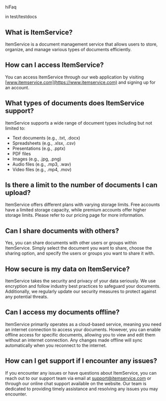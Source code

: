 #

hiFaq

in test/testdocs

## What is ItemService?

ItemService is a document management service that allows users to store, organize, and manage various types of documents efficiently.

## How can I access ItemService?

You can access ItemService through our web application by visiting [www.itemservice.com](https://www.itemservice.com) and signing up for an account.

## What types of documents does ItemService support?

ItemService supports a wide range of document types including but not limited to:

- Text documents (e.g., .txt, .docx)
- Spreadsheets (e.g., .xlsx, .csv)
- Presentations (e.g., .pptx)
- PDF files
- Images (e.g., .jpg, .png)
- Audio files (e.g., .mp3, .wav)
- Video files (e.g., .mp4, .mov)

## Is there a limit to the number of documents I can upload?

ItemService offers different plans with varying storage limits. Free accounts have a limited storage capacity, while premium accounts offer higher storage limits. Please refer to our pricing page for more information.

## Can I share documents with others?

Yes, you can share documents with other users or groups within ItemService. Simply select the document you want to share, choose the sharing option, and specify the users or groups you want to share it with.

## How secure is my data on ItemService?

ItemService takes the security and privacy of your data seriously. We use encryption and follow industry best practices to safeguard your documents. Additionally, we regularly update our security measures to protect against any potential threats.

## Can I access my documents offline?

ItemService primarily operates as a cloud-based service, meaning you need an internet connection to access your documents. However, you can enable offline access for specific documents, allowing you to view and edit them without an internet connection. Any changes made offline will sync automatically when you reconnect to the internet.

## How can I get support if I encounter any issues?

If you encounter any issues or have questions about ItemService, you can reach out to our support team via email at support@itemservice.com or through our online chat support available on the website. Our team is dedicated to providing timely assistance and resolving any issues you may encounter.
